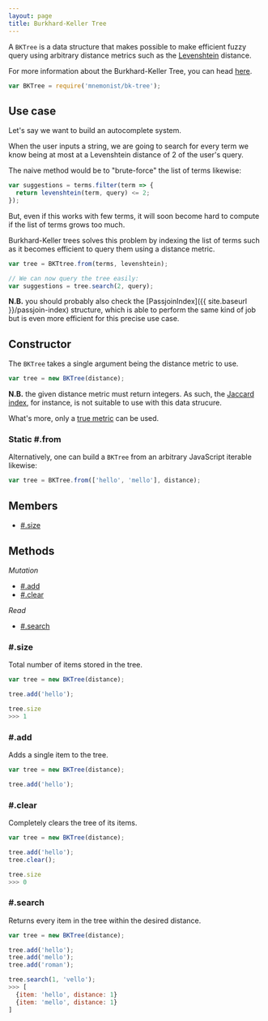 ```yaml
---
layout: page
title: Burkhard-Keller Tree
---
```


A `BKTree` is a data structure that makes possible to make efficient fuzzy query using arbitrary distance metrics such as the [Levenshtein](https://en.wikipedia.org/wiki/Levenshtein_distance) distance.

For more information about the Burkhard-Keller Tree, you can head [here](https://en.wikipedia.org/wiki/BK-tree).

```js
var BKTree = require('mnemonist/bk-tree');
```

## Use case

Let's say we want to build an autocomplete system.

When the user inputs a string, we are going to search for every term we know being at most at a Levenshtein distance of 2 of the user's query.

The naive method would be to "brute-force" the list of terms likewise:

```js
var suggestions = terms.filter(term => {
  return levenshtein(term, query) <= 2;
});
```

But, even if this works with few terms, it will soon become hard to compute if the list of terms grows too much.

Burkhard-Keller trees solves this problem by indexing the list of terms such as it becomes efficient to query them using a distance metric.

```js
var tree = BKTtree.from(terms, levenshtein);

// We can now query the tree easily:
var suggestions = tree.search(2, query);
```

**N.B.** you should probably also check the [PassjoinIndex]({{ site.baseurl }}/passjoin-index) structure, which is able to perform the same kind of job but is even more efficient for this precise use case.

## Constructor

The `BKTree` takes a single argument being the distance metric to use.

```js
var tree = new BKTree(distance);
```

**N.B.** the given distance metric must return integers. As such, the [Jaccard index](https://en.wikipedia.org/wiki/Jaccard_index), for instance, is not suitable to use with this data strucure.

What's more, only a [true metric](https://en.wikipedia.org/wiki/Metric_(mathematics)) can be used.

### Static #.from

Alternatively, one can build a `BKTree` from an arbitrary JavaScript iterable likewise:

```js
var tree = BKTree.from(['hello', 'mello'], distance);
```

## Members

* [#.size](#size)

## Methods

*Mutation*

* [#.add](#add)
* [#.clear](#clear)

*Read*

* [#.search](#search)

### #.size

Total number of items stored in the tree.

```js
var tree = new BKTree(distance);

tree.add('hello');

tree.size
>>> 1
```

### #.add

Adds a single item to the tree.

```js
var tree = new BKTree(distance);

tree.add('hello');
```

### #.clear

Completely clears the tree of its items.

```js
var tree = new BKTree(distance);

tree.add('hello');
tree.clear();

tree.size
>>> 0
```

### #.search

Returns every item in the tree within the desired distance.

```js
var tree = new BKTree(distance);

tree.add('hello');
tree.add('mello');
tree.add('roman');

tree.search(1, 'vello');
>>> [
  {item: 'hello', distance: 1}
  {item: 'mello', distance: 1}
]
```
